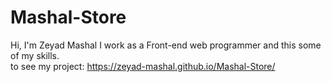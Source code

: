 # Mashal-Store
Hi, I'm Zeyad Mashal I work as a Front-end web programmer and this some of my skills. <br/>
to see my project: 
https://zeyad-mashal.github.io/Mashal-Store/
